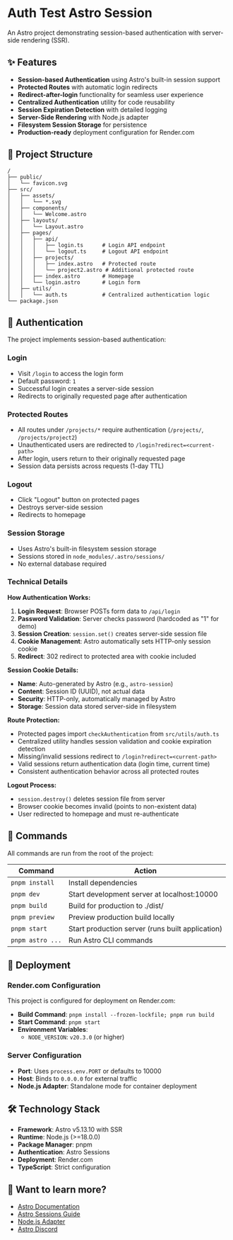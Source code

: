 # Auth Test Astro Session

An Astro project demonstrating session-based authentication with server-side rendering (SSR).

## ✨ Features

- **Session-based Authentication** using Astro's built-in session support
- **Protected Routes** with automatic login redirects
- **Redirect-after-login** functionality for seamless user experience
- **Centralized Authentication** utility for code reusability
- **Session Expiration Detection** with detailed logging
- **Server-Side Rendering** with Node.js adapter
- **Filesystem Session Storage** for persistence
- **Production-ready** deployment configuration for Render.com

## 🚀 Project Structure

```text
/
├── public/
│   └── favicon.svg
├── src/
│   ├── assets/
│   │   └── *.svg
│   ├── components/
│   │   └── Welcome.astro
│   ├── layouts/
│   │   └── Layout.astro
│   ├── pages/
│   │   ├── api/
│   │   │   ├── login.ts      # Login API endpoint
│   │   │   └── logout.ts     # Logout API endpoint
│   │   ├── projects/
│   │   │   ├── index.astro   # Protected route
│   │   │   └── project2.astro # Additional protected route
│   │   ├── index.astro       # Homepage
│   │   └── login.astro       # Login form
│   ├── utils/
│   │   └── auth.ts           # Centralized authentication logic
└── package.json
```

## 🔐 Authentication

The project implements session-based authentication:

### Login
- Visit `/login` to access the login form
- Default password: `1`
- Successful login creates a server-side session
- Redirects to originally requested page after authentication

### Protected Routes
- All routes under `/projects/*` require authentication (`/projects/`, `/projects/project2`)
- Unauthenticated users are redirected to `/login?redirect=<current-path>`
- After login, users return to their originally requested page
- Session data persists across requests (1-day TTL)

### Logout
- Click "Logout" button on protected pages
- Destroys server-side session
- Redirects to homepage

### Session Storage
- Uses Astro's built-in filesystem session storage
- Sessions stored in `node_modules/.astro/sessions/`
- No external database required

### Technical Details

**How Authentication Works:**
1. **Login Request**: Browser POSTs form data to `/api/login`
2. **Password Validation**: Server checks password (hardcoded as "1" for demo)
3. **Session Creation**: `session.set()` creates server-side session file
4. **Cookie Management**: Astro automatically sets HTTP-only session cookie
5. **Redirect**: 302 redirect to protected area with cookie included

**Session Cookie Details:**
- **Name**: Auto-generated by Astro (e.g., `astro-session`)
- **Content**: Session ID (UUID), not actual data
- **Security**: HTTP-only, automatically managed by Astro
- **Storage**: Session data stored server-side in filesystem

**Route Protection:**
- Protected pages import `checkAuthentication` from `src/utils/auth.ts`
- Centralized utility handles session validation and cookie expiration detection
- Missing/invalid sessions redirect to `/login?redirect=<current-path>`
- Valid sessions return authentication data (login time, current time)
- Consistent authentication behavior across all protected routes

**Logout Process:**
- `session.destroy()` deletes session file from server
- Browser cookie becomes invalid (points to non-existent data)
- User redirected to homepage and must re-authenticate

## 🧞 Commands

All commands are run from the root of the project:

| Command | Action |
|---------|--------|
| `pnpm install` | Install dependencies |
| `pnpm dev` | Start development server at localhost:10000 |
| `pnpm build` | Build for production to ./dist/ |
| `pnpm preview` | Preview production build locally |
| `pnpm start` | Start production server (runs built application) |
| `pnpm astro ...` | Run Astro CLI commands |

## 🚀 Deployment

### Render.com Configuration

This project is configured for deployment on Render.com:

- **Build Command**: `pnpm install --frozen-lockfile; pnpm run build`
- **Start Command**: `pnpm start`
- **Environment Variables**:
  - `NODE_VERSION`: `v20.3.0` (or higher)

### Server Configuration

- **Port**: Uses `process.env.PORT` or defaults to 10000
- **Host**: Binds to `0.0.0.0` for external traffic
- **Node.js Adapter**: Standalone mode for container deployment

## 🛠️ Technology Stack

- **Framework**: Astro v5.13.10 with SSR
- **Runtime**: Node.js (>=18.0.0)
- **Package Manager**: pnpm
- **Authentication**: Astro Sessions
- **Deployment**: Render.com
- **TypeScript**: Strict configuration

## 👀 Want to learn more?

- [Astro Documentation](https://docs.astro.build)
- [Astro Sessions Guide](https://docs.astro.build/en/guides/sessions/)
- [Node.js Adapter](https://docs.astro.build/en/guides/integrations-guide/node/)
- [Astro Discord](https://astro.build/chat)